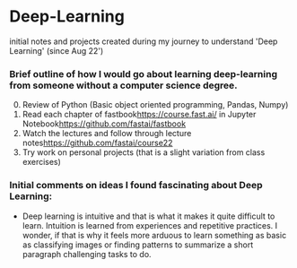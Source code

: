 # Deep-Learning
initial notes and projects created during my journey to understand 'Deep Learning' (since Aug 22')


### Brief outline of how I would go about learning deep-learning from someone without a computer science degree.
0. Review of Python (Basic object oriented programming, Pandas, Numpy)
1. Read each chapter of fastbook<https://course.fast.ai/> in Jupyter Notebook<https://github.com/fastai/fastbook>
2. Watch the lectures and follow through lecture notes<https://github.com/fastai/course22>
3. Try work on personal projects (that is a slight variation from class exercises)

### Initial comments on ideas I found fascinating about Deep Learning:
- Deep learning is intuitive and that is what it makes it quite difficult to learn. Intuition is learned from experiences and repetitive practices.
I wonder, if that is why it feels more arduous to learn something as basic as classifying images or finding patterns to summarize a short paragraph
challenging tasks to do. 
